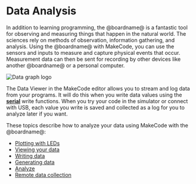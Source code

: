 # Data Analysis

In addition to learning programming, the @boardname@ is a fantastic tool for observing and measuring things that happen in the natural world. The sciences rely on methods of observation, information gathering, and analysis. Using the @boardname@ with MakeCode, you can use the sensors and inputs to measure and capture physical events that occur. Measurement data can then be sent for recording by other devices like another @boardname@ or a personal computer.

![Data graph logo](/static/mb/device/data-analysis/data-analysis.jpg)

The Data Viewer in the MakeCode editor allows you to stream and log data from your programs. It will do this when you write data values using the **[serial](/reference/serial)** write functions. When you try your code in the simulator or connect with USB, each value you write is saved and collected as a log for you to analyze later if you want.

These topics describe how to analyze your data using MakeCode with the @boardname@:

* [Plotting with LEDs](./data-analysis/led-plotting)
* [Viewing your data](./data-analysis/viewing)
* [Writing data](./data-analysis/writing)
* [Generating data](./data-analysis/generating)
* [Analyze](./data-analysis/analyze)
* [Remote data collection](./data-analysis/remote)
